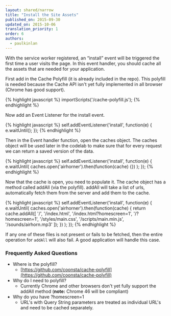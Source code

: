 ```yaml
---
layout: shared/narrow
title: "Install the Site Assets"
published_on: 2015-09-30
updated_on: 2015-10-06
translation_priority: 1
order: 6
authors:
  - paulkinlan
---
```


With the service worker registered, an “install” event will be triggered the first time a user visits the page. In this event handler, you should cache all the assets that are needed for your application.

First add in the Cache Polyfill (it is already included in the repo). This 
polyfill is needed because the Cache API isn't yet fully implemented in all 
browser (Chrome has good support).

{% highlight javascript %}
importScripts('/cache-polyfill.js');
{% endhighlight %}

Now add an Event Listener for the install event.

{% highlight javascript %}
self.addEventListener('install', function(e) {
  e.waitUntil();
});
{% endhighlight %}

Then in the Event handler function, open the caches object.  The caches object 
will be used later in the codelab to make sure that for every request we can 
return a saved version of the data.

{% highlight javascript %}
self.addEventListener('install', function(e) {
  e.waitUntil(
    caches.open('airhorner').then(function(cache) {})
  );
});
{% endhighlight %}

Now that the cache is open, you need to populate it.  The cache object has a 
method called addAll (via the polyfill). addAll will take a list of urls, 
automatically fetch them from the server and add them to the cache.

{% highlight javascript %}
self.addEventListener('install', function(e) {
 e.waitUntil(
   caches.open('airhorner').then(function(cache) {
     return cache.addAll([
       '/',
       '/index.html',
       '/index.html?homescreen=1',
       '/?homescreen=1',
       '/styles/main.css',
       '/scripts/main.min.js',
       '/sounds/airhorn.mp3'
     ]);
   })
 );
});
{% endhighlight %}

If any one of these files is not present or fails to be fetched, then the entire 
operation for `addAll` will also fail.  A good application will handle this case.

### Frequently Asked Questions

* Where is the polyfill?
    * [https://github.com/coonsta/cache-polyfill](https://github.com/coonsta/cache-polyfill) 
* Why do I need to polyfill?
    * Currently Chrome and other browsers don't yet fully support the addAll 
      method (**note:** Chrome 46 will be compliant)
* Why do you have ?homescreen=1
    * URL's with Query String parameters are treated as individual URL's and 
      need to be cached separately.
      

